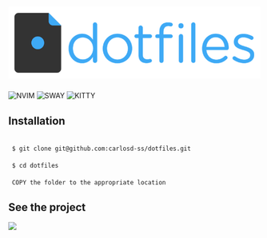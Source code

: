 # <img src="https://github.com/carlosd-ss/dotfiles/blob/master/a.png" widht="200">

![NVIM](https://img.shields.io/badge/nvim-green)
![SWAY](https://img.shields.io/badge/sway-%20-blue)
![KITTY](https://img.shields.io/badge/kitty-%20-yellow)




## Installation


```zsh

 $ git clone git@github.com:carlosd-ss/dotfiles.git

 $ cd dotfiles
 
 COPY the folder to the appropriate location
```

## See the project

<img src="https://github.com/carlosdss22/dotfiles/blob/master/sway.png" height="500" widht="100">
